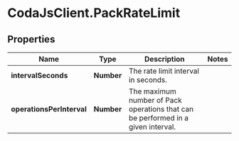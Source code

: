 # CodaJsClient.PackRateLimit

## Properties
Name | Type | Description | Notes
------------ | ------------- | ------------- | -------------
**intervalSeconds** | **Number** | The rate limit interval in seconds. | 
**operationsPerInterval** | **Number** | The maximum number of Pack operations that can be performed in a given interval. | 
